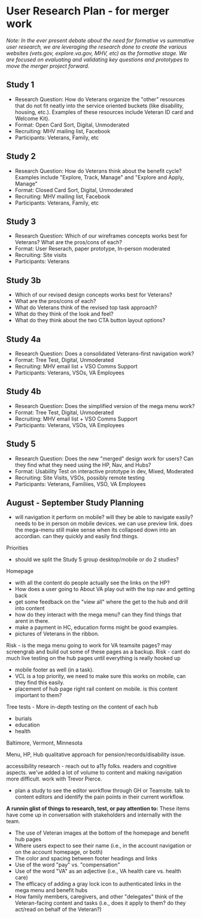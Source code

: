 # User Research Plan - for merger work

*Note: In the ever present debate about the need for formative vs summative user research, we are leveraging the research done to create the various websites (vets.gov, explore.va.gov, MHV, etc) as the formative stage. We are focused on evaluating and validating key questions and prototypes to move the merger project forward.*

## Study 1
- Research Question: How do Veterans organize the "other" resources that do not fit neatly into the service oriented buckets (like disability, housing, etc.). Examples of these resources include Veteran ID card and Welcome Kit).
- Format: Open Card Sort, Digital, Unmoderated
- Recruiting: MHV mailing list, Facebook
- Participants: Veterans, Family, etc

## Study 2
- Research Question: How do Veterans think about the benefit cycle? Examples include "Explore, Track, Manage" and "Explore and Apply, Manage"
- Format: Closed Card Sort, Digital, Unmoderated
- Recruiting: MHV mailing list, Facebook
- Participants: Veterans, Family, etc

## Study 3
- Research Question: Which of our wireframes concepts works best for Veterans? What are the pros/cons of each?
- Format: User Reserach, paper prototype, In-person moderated
- Recruiting: Site visits
- Participants: Veterans

## Study 3b
- Which of our revised design concepts works best for Veterans?
- What are the pros/cons of each?
- What do Veterans think of the revised top task approach?
- What do they think of the look and feel?
- What do they think about the two CTA button layout options?

## Study 4a
- Research Question: Does a consolidated Veterans-first navigation work?
- Format: Tree Test, Digital, Unmoderated
- Recruiting: MHV email list + VSO Comms Support
- Participants: Veterans, VSOs, VA Employees

## Study 4b
- Research Question: Does the simplified version of the mega menu work?
- Format: Tree Test, Digital, Unmoderated
- Recruiting: MHV email list + VSO Comms Support
- Participants: Veterans, VSOs, VA Employees

## Study 5
- Research Question: Does the new "merged" design work for users? Can they find what they need using the HP, Nav, and Hubs?
- Format: Usability Test on interactive prototype in dev, Mixed, Moderated
- Recruiting: Site Visits, VSOs, possibly remote testing
- Participants: Veterans, Familiies, VSO, VA Employees


## August - September Study Planning
- will navigation it perform on mobile? will they be able to navigate easily? needs to be in person on mobile devices. we can use preview link. does the mega-menu still make sense when its collapsed down into an accordian. can they quickly and easily find things. 

Priorities
- should we split the Study 5 group desktop/mobile or do 2 studies?

Homepage
- with all the content do people actually see the links on the HP?
- How does a user going to About VA play out with the top nav and getting back
- get some feedback on the "view all" where the get to the hub and drill into content
- how do they interact with the mega menu? can they find things that arent in there.
- make a payment in HC, education forms might be good examples.
- pictures of Veterans in the ribbon.

Risk - is the mega menu going to work for VA teamsite pages? may screengrab and build out some of these pages as a backup.
Risk - cant do much live testing on the hub pages until everything is really hooked up

- mobile footer as well (in a task). 
- VCL is a top priority, we need to make sure this works on mobile, can they find this easily. 
- placement of hub page right rail content on mobile. is this content important to them?

Tree tests - More in-depth testing on the content of each hub
- burials
- education
- health

Baltimore, Vermont, Minnesota 

Menu, HP, Hub
qualitative approach for pension/records/disability issue.

accessibility research - reach out to a11y folks. readers and cognitive aspects. we've added a lot of volume to content and making navigation more difficult. work with Trevor Pierce. 
- plan a study to see the editor workflow through GH or Teamsite. talk to content editors and identify the pain points in their current workflow.

**A runnin glist of things to research, test, or pay attention to:**
These items have come up in conversation with stakeholders and internally with the team.
- The use of Veteran images at the bottom of the homepage and benefit hub pages
- Where users expect to see their name (i.e., in the account navigation or on the account homepage, or both)
- The color and spacing between footer headings and links
- Use of the word "pay" vs. "compensation"
- Use of the word "VA" as an adjective (i.e., VA health care vs. health care)
- The efficacy of adding a gray lock icon to authenticated links in the mega menu and benefit hubs
- How family members, caregivers, and other "delegates" think of the Veteran-facing content and tasks (i.e., does it apply to them? do they act/read on behalf of the Veteran?)
